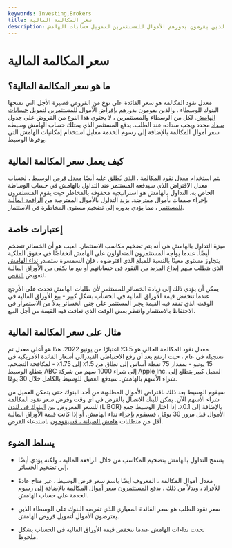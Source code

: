 ```yaml
---
keywords: Investing,Brokers
title: سعر المكالمة المالية
description: معدل نقود المكالمة هو سعر الفائدة على القرض قصير الأجل الذي تمنحه البنوك للوسطاء الذين يقرضون بدورهم الأموال للمستثمرين لتمويل حسابات الهامش.
---
```


# سعر المكالمة المالية
## ما هو سعر المكالمة المالية؟

معدل نقود المكالمة هو سعر الفائدة على نوع من القروض قصيرة الأجل التي تمنحها البنوك للوسطاء ، والذين يقومون بدورهم بإقراض الأموال للمستثمرين لتمويل [حسابات الهامش](/marginaccount). لكل من الوسطاء والمستثمرين ، لا يحتوي هذا النوع من القروض على جدول [سداد](/repayment) محدد ويجب سداده عند الطلب. يدفع المستثمر الذي يمتلك حساب الهامش وسيطه سعر أموال المكالمة بالإضافة إلى رسوم الخدمة مقابل استخدام إمكانيات الهامش التي يوفرها الوسيط.

## كيف يعمل سعر المكالمة المالية

يتم استخدام معدل نقود المكالمة ، الذي يُطلق عليه أيضًا معدل قرض الوسيط ، لحساب معدل الاقتراض الذي سيدفعه المستثمر عند التداول بالهامش في حساب الوساطة الخاص به. التداول بالهامش هو استراتيجية محفوفة بالمخاطر حيث يقوم المستثمرون بإجراء صفقات بأموال مقترضة. يزيد التداول بالأموال المقترضة من [الرافعة المالية للمستثمر](/leverage) ، مما يؤدي بدوره إلى تضخيم مستوى المخاطرة في الاستثمار.

## إعتبارات خاصة

ميزة التداول بالهامش هي أنه يتم تضخيم مكاسب الاستثمار. العيب هو أن الخسائر تتضخم أيضًا. عندما يواجه المستثمرون المتداولون على الهامش انخفاضًا في حقوق الملكية يتجاوز مستوى معينًا بالنسبة للمبلغ الذي اقترضوه ، فإن السمسرة ستصدر [نداء الهامش](/margincall) الذي يتطلب منهم إيداع المزيد من النقود في حساباتهم أو بيع ما يكفي من الأوراق المالية لتعويض [النقص](/shortfall).

يمكن أن يؤدي ذلك إلى زيادة الخسائر للمستثمر لأن طلبات الهامش تحدث على الأرجح عندما تنخفض قيمة الأوراق المالية في الحساب بشكل كبير - بيع الأوراق المالية في الوقت الذي تفقد فيه القيمة يجبر المستثمر على جني الخسائر بدلاً من الاستمرار في الاحتفاظ بالاستثمار وانتظر بعض الوقت الذي تعافت فيه القيمة من أجل البيع.

## مثال على سعر المكالمة المالية

معدل نقود المكالمة الحالي هو 3.5٪ اعتبارًا من يونيو 2022. هذا هو أعلى معدل تم تسجيله في عام ، حيث ارتفع بعد أن رفع الاحتياطي الفيدرالي أسعار الفائدة الأمريكية في 15 يونيو - بمقدار 75 نقطة أساس إلى نطاق من 1.5٪ إلى 1.75٪ - لمكافحة التضخم. يتطلع الوسيط ABC إلى شراء 1000 سهم من شركة Apple Inc. لعميل كبير يتطلع إلى شراء الأسهم بالهامش. سيدفع العميل للوسيط بالكامل خلال 30 يومًا.

سيقوم الوسيط بعد ذلك باقتراض الأموال المطلوبة من أحد البنوك حتى يتمكن العميل من شراء الأسهم الآن. يمكن للبنك الاتصال بالقرض في أي وقت وفرض سعر نقود المكالمة للسعر المعروض بين [البنوك في لندن](/libor) (LIBOR) بالإضافة إلى 0.1٪. إذا اختار الوسيط جمع الأموال قبل مرور 30 يومًا ، فسيقوم بإجراء نداء الهامش. أو إذا كانت قيمة الأوراق المالية أقل من متطلبات [هامش الصيانة ، فسيقومون](/maintenancemargin) باستدعاء القرض.

## يسلط الضوء

- يسمح التداول بالهامش بتضخيم المكاسب من خلال الرافعة المالية ، ولكنه يؤدي أيضًا إلى تضخيم الخسائر.

- معدل أموال المكالمة ، المعروف أيضًا باسم سعر قرض الوسيط ، غير متاح عادةً للأفراد ، وبدلاً من ذلك ، يدفع المستثمرون سعر أموال المكالمة بالإضافة إلى رسوم الخدمة على حساب الهامش.

- سعر نقود الطلب هو سعر الفائدة المعياري الذي تفرضه البنوك على الوسطاء الذين يقترضون الأموال لتمويل قروض الهامش.

- تحدث نداءات الهامش عندما تنخفض قيمة الأوراق المالية في الحساب بشكل ملحوظ.

